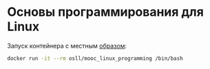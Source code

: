 # Основы программирования для Linux

Запуск контейнера с местным [образом](https://hub.docker.com/r/osll/mooc_linux_programming/):

```bash
docker run -it --rm osll/mooc_linux_programming /bin/bash
```
